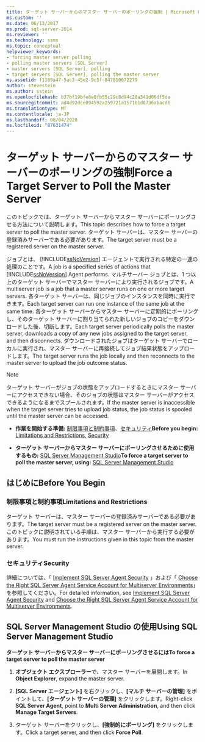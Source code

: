 ```yaml
---
title: ターゲット サーバーからのマスター サーバーのポーリングの強制 | Microsoft Docs
ms.custom: ''
ms.date: 06/13/2017
ms.prod: sql-server-2014
ms.reviewer: ''
ms.technology: ssms
ms.topic: conceptual
helpviewer_keywords:
- forcing master server polling
- polling master servers [SQL Server]
- master servers [SQL Server], polling
- target servers [SQL Server], polling the master server
ms.assetid: f1189a47-5ac3-45e2-9c5f-847810672279
author: stevestein
ms.author: sstein
ms.openlocfilehash: b37bf19bfe8e8fb55c29c8d94c28a341d06df5da
ms.sourcegitcommit: ad4d92dce894592a259721a1571b1d8736abacdb
ms.translationtype: MT
ms.contentlocale: ja-JP
ms.lasthandoff: 08/04/2020
ms.locfileid: "87631474"
---
```

# <a name="force-a-target-server-to-poll-the-master-server"></a><span data-ttu-id="9248f-102">ターゲット サーバーからのマスター サーバーのポーリングの強制</span><span class="sxs-lookup"><span data-stu-id="9248f-102">Force a Target Server to Poll the Master Server</span></span>
  <span data-ttu-id="9248f-103">このトピックでは、ターゲット サーバーからマスター サーバーにポーリングさせる方法について説明します。</span><span class="sxs-lookup"><span data-stu-id="9248f-103">This topic describes how to force a target server to poll the master server.</span></span> <span data-ttu-id="9248f-104">ターゲット サーバーは、マスター サーバーの登録済みサーバーである必要があります。</span><span class="sxs-lookup"><span data-stu-id="9248f-104">The target server must be a registered server on the master server.</span></span>  
  
 <span data-ttu-id="9248f-105">ジョブとは、 [!INCLUDE[ssNoVersion](../../includes/ssnoversion-md.md)] エージェントで実行される特定の一連の処理のことです。</span><span class="sxs-lookup"><span data-stu-id="9248f-105">A job is a specified series of actions that [!INCLUDE[ssNoVersion](../../includes/ssnoversion-md.md)] Agent performs.</span></span> <span data-ttu-id="9248f-106">マルチサーバー ジョブとは、1 つ以上のターゲット サーバーでマスター サーバーにより実行されるジョブです。</span><span class="sxs-lookup"><span data-stu-id="9248f-106">A multiserver job is a job that a master server runs on one or more target servers.</span></span> <span data-ttu-id="9248f-107">各ターゲット サーバーは、同じジョブのインスタンスを同時に実行できます。</span><span class="sxs-lookup"><span data-stu-id="9248f-107">Each target server can run one instance of the same job at the same time.</span></span> <span data-ttu-id="9248f-108">各ターゲット サーバーからマスター サーバーに定期的にポーリングし、そのターゲット サーバーに割り当てられた新しいジョブのコピーをダウンロードした後、切断します。</span><span class="sxs-lookup"><span data-stu-id="9248f-108">Each target server periodically polls the master server, downloads a copy of any new jobs assigned to the target server, and then disconnects.</span></span> <span data-ttu-id="9248f-109">ダウンロードされたジョブはターゲット サーバーでローカルに実行され、マスター サーバーに再接続してジョブ結果状態をアップロードします。</span><span class="sxs-lookup"><span data-stu-id="9248f-109">The target server runs the job locally and then reconnects to the master server to upload the job outcome status.</span></span>  
  
> [!NOTE]  
>  <span data-ttu-id="9248f-110">ターゲット サーバーがジョブの状態をアップロードするときにマスター サーバーにアクセスできない場合、そのジョブの状態はマスター サーバーがアクセスできるようになるまでスプールされます。</span><span class="sxs-lookup"><span data-stu-id="9248f-110">If the master server is inaccessible when the target server tries to upload job status, the job status is spooled until the master server can be accessed.</span></span>  
  
-   <span data-ttu-id="9248f-111">**作業を開始する準備:** [制限事項と制約事項](#Restrictions)、[セキュリティ](#Security)</span><span class="sxs-lookup"><span data-stu-id="9248f-111">**Before you begin:**  [Limitations and Restrictions](#Restrictions), [Security](#Security)</span></span>  
  
-   <span data-ttu-id="9248f-112">**ターゲット サーバーからマスター サーバーにポーリングさせるために使用するもの:**  [SQL Server Management Studio](#SSMS)</span><span class="sxs-lookup"><span data-stu-id="9248f-112">**To force a target server to poll the master server, using:**  [SQL Server Management Studio](#SSMS)</span></span>  
  
##  <a name="before-you-begin"></a><a name="BeforeYouBegin"></a> <span data-ttu-id="9248f-113">はじめに</span><span class="sxs-lookup"><span data-stu-id="9248f-113">Before You Begin</span></span>  
  
###  <a name="limitations-and-restrictions"></a><a name="Restrictions"></a> <span data-ttu-id="9248f-114">制限事項と制約事項</span><span class="sxs-lookup"><span data-stu-id="9248f-114">Limitations and Restrictions</span></span>  
 <span data-ttu-id="9248f-115">ターゲット サーバーは、マスター サーバーの登録済みサーバーである必要があります。</span><span class="sxs-lookup"><span data-stu-id="9248f-115">The target server must be a registered server on the master server.</span></span> <span data-ttu-id="9248f-116">このトピックに説明されている手順は、マスター サーバーから実行する必要があります。</span><span class="sxs-lookup"><span data-stu-id="9248f-116">You must run the instructions given in this topic from the master server.</span></span>  
  
###  <a name="security"></a><a name="Security"></a> <span data-ttu-id="9248f-117">セキュリティ</span><span class="sxs-lookup"><span data-stu-id="9248f-117">Security</span></span>  
 <span data-ttu-id="9248f-118">詳細については、「 [Implement SQL Server Agent Security](implement-sql-server-agent-security.md) 」および「 [Choose the Right SQL Server Agent Service Account for Multiserver Environments](choose-the-right-sql-server-agent-service-account-for-multiserver-environments.md)」を参照してください。</span><span class="sxs-lookup"><span data-stu-id="9248f-118">For detailed information, see [Implement SQL Server Agent Security](implement-sql-server-agent-security.md) and [Choose the Right SQL Server Agent Service Account for Multiserver Environments](choose-the-right-sql-server-agent-service-account-for-multiserver-environments.md).</span></span>  
  
##  <a name="using-sql-server-management-studio"></a><a name="SSMS"></a> <span data-ttu-id="9248f-119">SQL Server Management Studio の使用</span><span class="sxs-lookup"><span data-stu-id="9248f-119">Using SQL Server Management Studio</span></span>  
 <span data-ttu-id="9248f-120">**ターゲット サーバーからマスター サーバーにポーリングさせるには**</span><span class="sxs-lookup"><span data-stu-id="9248f-120">**To force a target server to poll the master server**</span></span>  
  
1.  <span data-ttu-id="9248f-121">**オブジェクト エクスプローラー**で、マスター サーバーを展開します。</span><span class="sxs-lookup"><span data-stu-id="9248f-121">In **Object Explorer**, expand the master server.</span></span>  
  
2.  <span data-ttu-id="9248f-122">**[SQL Server エージェント]** を右クリックし、**[マルチ サーバーの管理]** をポイントして、**[ターゲット サーバーの管理]** をクリックします。</span><span class="sxs-lookup"><span data-stu-id="9248f-122">Right-click **SQL Server Agent**, point to **Multi Server Administration**, and then click **Manage Target Servers**.</span></span>  
  
3.  <span data-ttu-id="9248f-123">ターゲット サーバーをクリックし、**[強制的にポーリング]** をクリックします。</span><span class="sxs-lookup"><span data-stu-id="9248f-123">Click a target server, and then click **Force Poll**.</span></span>  
  
  
